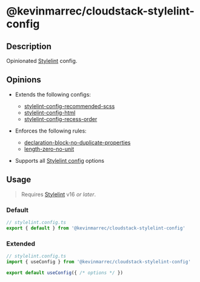 # @kevinmarrec/cloudstack-stylelint-config

## Description

Opinionated [Stylelint](https://stylelint.io) config.

## Opinions

- Extends the following configs:

  - [stylelint-config-recommended-scss](https://github.com/stylelint-scss/stylelint-config-recommended-scss)
  - [stylelint-config-html](https://github.com/ota-meshi/stylelint-config-html)
  - [stylelint-config-recess-order](https://github.com/stormwarning/stylelint-config-recess-order)

- Enforces the following rules:

  - [declaration-block-no-duplicate-properties](https://stylelint.io/user-guide/rules/list/declaration-block-no-duplicate-properties)
  - [length-zero-no-unit](https://stylelint.io/user-guide/rules/list/length-zero-no-unit)

- Supports all [Stylelint config](https://stylelint.io/user-guide/configure) options

## Usage

> Requires [Stylelint](https://stylelint.io) v16 _or later_.

### Default

```ts
// stylelint.config.ts
export { default } from '@kevinmarrec/cloudstack-stylelint-config'
```

### Extended

```ts
// stylelint.config.ts
import { useConfig } from '@kevinmarrec/cloudstack-stylelint-config'

export default useConfig({ /* options */ })
```
